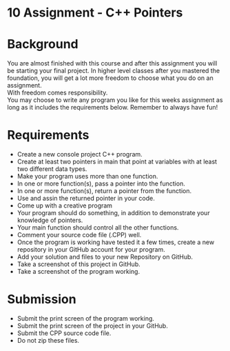 # 10 Assignment - C++ Pointers

# Background
You are almost finished with this course and after this assignment  you will be starting your final project. 
In higher level classes after you mastered the foundation, you will get a lot more freedom to choose what you do on an assignment.  
With freedom comes responsibility.  
You may choose to write any program you like for this weeks assignment as long as it includes the requirements below. Remember to always have fun!

# Requirements
* Create a new console project C++ program.
* Create at least two pointers in main that point at variables with at least two different data types.
* Make your program uses more than one function.
* In one or more function(s), pass a pointer into the function.
* In one or more function(s), return a pointer from the function.
* Use and assin the returned pointer in your code.
* Come up with a creative program
* Your program should do something, in addition to demonstrate your knowledge of pointers. 
* Your main function should control all the other functions.
* Comment your source code file (.CPP) well. 
* Once the program is working have tested it a few times, create a new repository in your GitHub account for your program.
* Add your solution and files to your new Repository on GitHub.
* Take a screenshot of this project in GitHub.
* Take a screenshot of the program working.

# Submission
* Submit the print screen of the program working.
* Submit the print screen of the project in your GitHub.
* Submit the CPP source code file.
* Do not zip these files.
